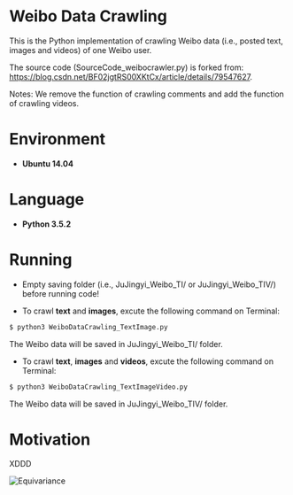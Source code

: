 # Weibo Data Crawling

This is the Python implementation of crawling Weibo data (i.e., posted text, images and videos) of one Weibo user.

The source code (SourceCode_weibocrawler.py) is forked from: https://blog.csdn.net/BF02jgtRS00XKtCx/article/details/79547627.

Notes: We remove the function of crawling comments and add the function of crawling videos.

# Environment

* __Ubuntu 14.04__

# Language

* __Python 3.5.2__

# Running

* Empty saving folder (i.e., JuJingyi_Weibo_TI/ or JuJingyi_Weibo_TIV/) before running code!

* To crawl **text** and **images**, excute the following command on Terminal:
```bash
$ python3 WeiboDataCrawling_TextImage.py
```
The Weibo data will be saved in JuJingyi_Weibo_TI/ folder.

* To crawl **text**, **images** and **videos**, excute the following command on Terminal:
```bash
$ python3 WeiboDataCrawling_TextImageVideo.py
```
The Weibo data will be saved in JuJingyi_Weibo_TIV/ folder.

# Motivation

XDDD

![Equivariance](https://github.com/HeZhang1994/weibo-data-crawling/blob/master/JuJingyi.jpg)
